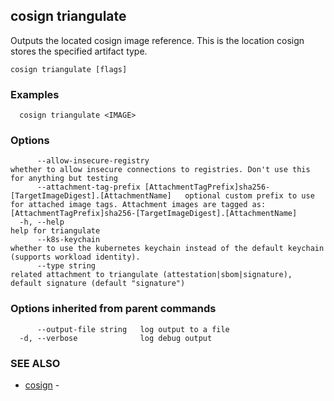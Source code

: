 ## cosign triangulate

Outputs the located cosign image reference. This is the location cosign stores the specified artifact type.

```
cosign triangulate [flags]
```

### Examples

```
  cosign triangulate <IMAGE>
```

### Options

```
      --allow-insecure-registry                                                                  whether to allow insecure connections to registries. Don't use this for anything but testing
      --attachment-tag-prefix [AttachmentTagPrefix]sha256-[TargetImageDigest].[AttachmentName]   optional custom prefix to use for attached image tags. Attachment images are tagged as: [AttachmentTagPrefix]sha256-[TargetImageDigest].[AttachmentName]
  -h, --help                                                                                     help for triangulate
      --k8s-keychain                                                                             whether to use the kubernetes keychain instead of the default keychain (supports workload identity).
      --type string                                                                              related attachment to triangulate (attestation|sbom|signature), default signature (default "signature")
```

### Options inherited from parent commands

```
      --output-file string   log output to a file
  -d, --verbose              log debug output
```

### SEE ALSO

* [cosign](cosign.md)	 - 

